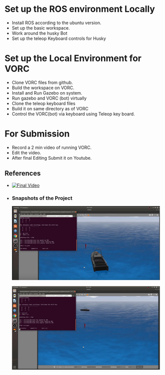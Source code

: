 # Set up the ROS environment Locally

- Install ROS according to the ubuntu version.
- Set up the basic workspace.
- Work around the husky Bot
- Set up the teleop Keyboard controls for Husky

# Set up the Local Environment for VORC

- Clone VORC files from github.
- Build the workspace on VORC.
- Install and Run Gazebo on system.
- Run gazebo and VORC (bot) virtually
- Clone the teleop keyboard files
- Build it on same directory as of VORC
- Control the VORC(bot) via keyboard using Teleop key board.

# For Submission

- Record a 2 min video of running VORC.
- Edit the video.
- After final Editing Submit it on Youtube.

## References

- [![Final Video](http://img.youtube.com/vi/S0Tsddfq03k/0.jpg)](https://www.youtube.com/watch?v=S0Tsddfq03k)

- ### Snapshots of the Project

    ![Snapshot of Project](./static/vorc_2.jpg)<br><br>
    ![Snapshot of Project](./static/vorc_1.jpg)
